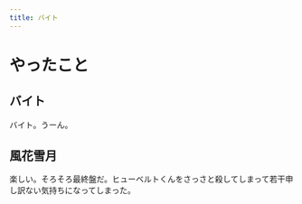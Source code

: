 ```yaml
---
title: バイト
---
```


# やったこと

## バイト

バイト。うーん。

## 風花雪月

楽しい。そろそろ最終盤だ。ヒューベルトくんをさっさと殺してしまって若干申し訳ない気持ちになってしまった。
